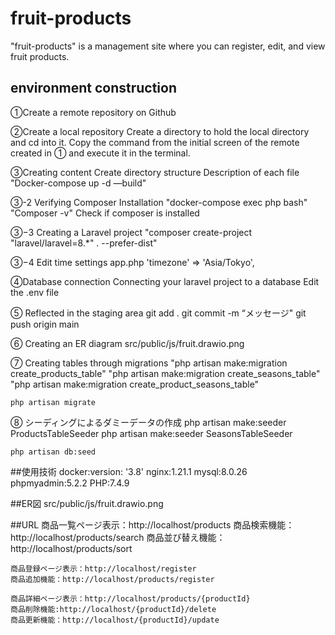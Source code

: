 # fruit-products
  "fruit-products" is a management site where you can register, edit, and view fruit products.

## environment construction
  ①Create a remote repository on Github

  ②Create a local repository
    Create a directory to hold the local directory and cd into it.
    Copy the command from the initial screen of the remote created in ① and execute it in the terminal.

  ③Creating content
    Create directory structure
    Description of each file
    "Docker-compose up -d —build"

  ③-2 Verifying Composer Installation
    "docker-compose exec php bash"
    "Composer -v"    Check if composer is installed

  ③−3 Creating a Laravel project
    "composer create-project "laravel/laravel=8.*" . --prefer-dist"

  ③−4 Edit time settings
    app.php 'timezone' => 'Asia/Tokyo',

  ④Database connection
    Connecting your laravel project to a database
    Edit the .env file

  ⑤ Reflected in the staging area
    git add .
    git commit -m “メッセージ"
    git push origin main

  ⑥ Creating an ER diagram
    src/public/js/fruit.drawio.png

  ⑦ Creating tables through migrations
    "php artisan make:migration create_products_table"
    "php artisan make:migration create_seasons_table"
    "php artisan make:migration create_product_seasons_table"

    php artisan migrate

  ⑧ シーディングによるダミーデータの作成
    php artisan make:seeder ProductsTableSeeder
    php artisan make:seeder SeasonsTableSeeder

    php artisan db:seed

##使用技術
    docker:version: '3.8'
     nginx:1.21.1
     mysql:8.0.26
     phpmyadmin:5.2.2
     PHP:7.4.9

##ER図
src/public/js/fruit.drawio.png

##URL
    商品一覧ページ表示：http://localhost/products
    商品検索機能：http://localhost/products/search
    商品並び替え機能：http://localhost/products/sort

    商品登録ページ表示：http://localhost/register
    商品追加機能：http://localhost/products/register

    商品詳細ページ表示：http://localhost/products/{productId}
    商品削除機能:http://localhost/{productId}/delete
    商品更新機能：http://localhost/{productId}/update


